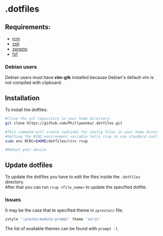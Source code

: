 # .dotfiles

## Requirements:

- [rcm](https://github.com/thoughtbot/rcm)
- [zsh](http://www.zsh.org)
- [zprezto](https://github.com/sorin-ionescu/prezto)
- [fzf](https://github.com/junegunn/fzf)

### Debian users
Debian users must have **vim-gtk** installed because Debian's default vim is not compiled with clipboard.

## Installation

To install the dotfiles:

```sh
#Clone the git repository in your home directory.
git clone https://github.com/Phillywonka/.dotfiles.git

#This command will create symlinks for config files in your home directory.</br>
#Setting the RCRC environment variable tells rcup to use standard configuration options.
sudo env RCRC=$HOME/dotfiles/rcrc rcup

#Reboot your device
```



## Update dotfiles

To update the dotfiles you have to edit the files inside the ```.dotfiles``` directory.</br>
After that you can run ```rcup <file_name>``` to update the specified dotfile.


### Issues

It may be the case that te specified theme in ```zpreztorc``` file:

```sh
zstyle ':prezto:module:prompt' theme 'sorin'
```

The list of available themes can be found with ```prompt -l```.

